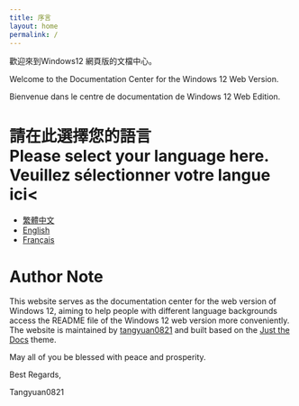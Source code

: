 ```yaml
---
title: 序言
layout: home
permalink: /
---
```

歡迎來到Windows12 網頁版的文檔中心。

 Welcome to the Documentation Center for the Windows 12 Web Version.

Bienvenue dans le centre de documentation de Windows 12 Web Edition.

 #  請在此選擇您的語言<br> Please select your language here.<br> Veuillez sélectionner votre langue ici<



 - [繁體中文](zh-tw/index)
 - [English](en-us/index)
 - [Français](fr-fr/index)

 # Author Note
 This website serves as the documentation center for the web version of Windows 12, aiming to help people with different language backgrounds access the README file of the Windows 12 web version more conveniently. The website is maintained by [tangyuan0821](https://github.com/tangyuan0821) and built based on the [Just the Docs](https://just-the-docs.github.io/just-the-docs/) theme.  

May all of you be blessed with peace and prosperity.  

Best Regards,

Tangyuan0821